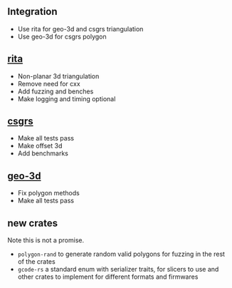 ## Integration
- Use rita for geo-3d and csgrs triangulation
- Use geo-3d for csgrs polygon

## [rita](https://github.com/glennDittmann/rita)
- Non-planar 3d triangulation
- Remove need for cxx
- Add fuzzing and benches
- Make logging and timing optional

## [csgrs](https://github.com/timschmidt/csgrs)
- Make all tests pass
- Make offset 3d
- Add benchmarks

## [geo-3d](https://github.com/TimTheBig/geo-3d)
- Fix polygon methods
- Make all tests pass

## new crates
Note this is not a promise.
- `polygon-rand` to generate random valid polygons for fuzzing in the rest of the crates
- `gcode-rs` a standard enum with serializer traits, for slicers to use and other crates to implement for different formats and firmwares
